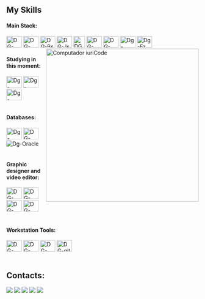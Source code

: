 ## My Skills

#### Main Stack:

<div style="display: inline_block">
    <img aling="center" alt="DG-HTML" height="30" width="40" src="https://cdn.jsdelivr.net/gh/devicons/devicon@latest/icons/html5/html5-original.svg" />
    <img aling="center" alt="DG-CSS" height="30" width="40" src="https://cdn.jsdelivr.net/gh/devicons/devicon@latest/icons/css3/css3-original.svg" />
    <img aling="center" alt="DG-Bs" height="30" width="40" src="https://cdn.jsdelivr.net/gh/devicons/devicon@latest/icons/bootstrap/bootstrap-original.svg" />
    <img aling="center" alt="DG-Js" height="30" width="40" src="https://cdn.jsdelivr.net/gh/devicons/devicon@latest/icons/javascript/javascript-plain.svg"/>
    <img aling="center" alt="DG-Jq" height="30" widht="40" src="https://cdn.jsdelivr.net/gh/devicons/devicon@latest/icons/jquery/jquery-original.svg"/>
    <img aling="center" alt="DG-PHP" height="30" width="40" src="https://cdn.jsdelivr.net/gh/devicons/devicon@latest/icons/php/php-original.svg"/>
    <img aling="center" alt="DG-Wp" height="30" width="40" src="https://cdn.jsdelivr.net/gh/devicons/devicon@latest/icons/wordpress/wordpress-plain.svg"/>
    <img aling="center" alt="Dg-Laravel" height="30" width="40" src="https://cdn.jsdelivr.net/gh/devicons/devicon@latest/icons/laravel/laravel-original.svg"/>
    <img aling="center" alt="Dg-Fz" height="30" width="40" src="https://cdn.jsdelivr.net/gh/devicons/devicon@latest/icons/filezilla/filezilla-original.svg"/>
</div>

<img src="https://raw.githubusercontent.com/MicaelliMedeiros/micaellimedeiros/master/image/computer-illustration.png" min-width="400px" max-width="400px" width="400px" align="right" alt="Computador iuriCode">

#### Studying in this moment:

<div>
    <img aling="center" alt="Dg-Ruby" height="30" width="40" src="https://cdn.jsdelivr.net/gh/devicons/devicon@latest/icons/ruby/ruby-original.svg"/>
    <img aling="center" alt="Dg-Rails" height="30" width="40" src="https://cdn.jsdelivr.net/gh/devicons/devicon@latest/icons/rails/rails-plain.svg"/>
    <img aling="center" alt="Dg-Python" height="30" width="40" src="https://cdn.jsdelivr.net/gh/devicons/devicon@latest/icons/python/python-original.svg"/>
</div></br>

#### Databases:

<div>
    <img aling="center" alt="Dg-MySQL" height="30" width="40" src="https://cdn.jsdelivr.net/gh/devicons/devicon@latest/icons/mysql/mysql-original.svg"/>
    <img aling="center" alt="DG-Sqldev" height="30" width="40" src="https://cdn.jsdelivr.net/gh/devicons/devicon@latest/icons/sqldeveloper/sqldeveloper-original.svg"/>
    <img aling="center" alt="Dg-Oracle" src="https://img.shields.io/badge/Oracle-F80000?style=for-the-badge&logo=Oracle&logoColor=white"/>
</div></br>

#### Graphic designer and video editor:

<div>
    <img aling="center" alt="DG-Photo" height="30" width="40" src="https://cdn.jsdelivr.net/gh/devicons/devicon@latest/icons/photoshop/photoshop-original.svg"/>
    <img aling="center" alt="DG-After" height="30" width="40" src="https://cdn.jsdelivr.net/gh/devicons/devicon@latest/icons/aftereffects/aftereffects-original.svg"/>
    <img aling="center" alt="DG-Premier" height="30" width="40" src="https://cdn.jsdelivr.net/gh/devicons/devicon@latest/icons/premierepro/premierepro-original.svg"/>
    <img aling="center" alt="DG-Canvas" height="30" width="40" src="https://cdn.jsdelivr.net/gh/devicons/devicon@latest/icons/canva/canva-original.svg"/>
</div></br>

#### Workstation Tools:

<div>
    <img aling="center" alt="DG-W11" height="30" width="40" src="https://cdn.jsdelivr.net/gh/devicons/devicon@latest/icons/windows11/windows11-original.svg"/>
    <img aling="center" alt="DG-Vscode" height="30" width="40" src="https://cdn.jsdelivr.net/gh/devicons/devicon@latest/icons/vscode/vscode-original.svg"/>
    <img aling="center" alt="DG-N++" height="30" width="40" src="https://www.tech-wiki.net/images/a/a8/Notepad%2B%2B_logo.png"/>
    <img aling="center" alt="DG-git" height="30" width="40" src="https://cdn.jsdelivr.net/gh/devicons/devicon@latest/icons/git/git-original.svg"/>
</div></br>

## Contacts:

<div style="display: inline_block">
    <a href="mailto:diegorivelino@gmail.com" target="_blank"><img src="https://img.shields.io/badge/Gmail-%23333?style=for-the-badge&logo=gmail&logoColor=white"/></a>
    <a href="https://www.linkedin.com/in/diegorivelino/" target="_blank"><img src="https://img.shields.io/badge/LinkedIn-0077B5?style=for-the-badge&logo=linkedin&logoColor=white"/></a>
    <a href="https://www.instagram.com/diegorivelino" target="_blank"><img src="https://img.shields.io/badge/Instagram-E4405F?style=for-the-badge&logo=instagram&logoColor=white"/></a>
    <a href="https://www.facebook.com/diegormls" target="_blank"><img src="https://img.shields.io/badge/Facebook-1877F2?style=for-the-badge&logo=facebook&logoColor=white"/></a>
    <a href="https://www.x.com/diegorivelino" target="_blank"><img src="https://img.shields.io/badge/Twitter-1DA1F2?style=for-the-badge&logo=twitter&logoColor=white"/></a>
</div>
